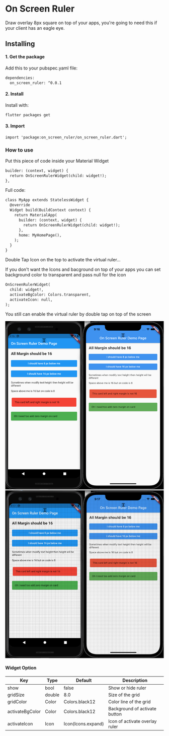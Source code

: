 # On Screen Ruler

Draw overlay 8px square on top of your apps, you're going to need this if your client has an eagle eye.

## Installing

#### 1. Get the package
   Add this to your pubspec.yaml file: 
```
dependencies:
  on_screen_ruler: ^0.0.1
```

#### 2. Install
Install with:
```
flutter packages get
```
#### 3. Import
```
import 'package:on_screen_ruler/on_screen_ruler.dart';
```

### How to use
Put this piece of code inside your Material Widget
```
builder: (context, widget) {
  return OnScreenRulerWidget(child: widget!);
},
```
Full code: 
```
class MyApp extends StatelessWidget {
  @override
  Widget build(BuildContext context) {
    return MaterialApp(
      builder: (context, widget) {
        return OnScreenRulerWidget(child: widget!);
      },
      home: MyHomePage(),
    );
  }
}
```
Double Tap Icon on the top to activate the virtual ruler... 

If you don't want the Icons and bacground on top of your apps you can set background color to transparent and pass null for the icon
```
OnScreenRulerWidget(
  child: widget!,
  activateBgColor: Colors.transparent,
  activateIcon: null,
);
```
You still can enable the virtual ruler by double tap on top of the screen

![image info](https://github.com/aldychris/on_screen_ruler/blob/master/screenshot/Img1.png?raw=true)
![image info](https://github.com/aldychris/on_screen_ruler/blob/master/screenshot/Img2.png?raw=true)

#### Widget Option
Key | Type | Default | Description
------------ | ------------- | ------------- | -------------
show | bool | false | Show or hide ruler
gridSize | double | 8.0 | Size of the grid
gridColor | Color | Colors.black12 | Color line of the grid
activateBgColor | Color | Colors.black12 | Background of activate button
activateIcon | Icon | Icon(Icons.expand) | Icon of activate overlay ruler
